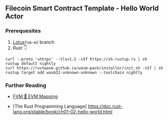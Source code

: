 ## Filecoin Smart Contract Template - Hello World Actor

### Prerequesites 
1. [Lotus](https://lotus.filecoin.io/developers/local-network/)`fvm-m2` branch
2. Rust 👇
```
curl --proto '=https' --tlsv1.2 -sSf https://sh.rustup.rs | sh
rustup default nightly
curl https://rustwasm.github.io/wasm-pack/installer/init.sh -sSf | sh
rustup target add wasm32-unknown-unknown --toolchain nightly
```

### Further Reading
- [FVM 🤝 EVM Mapping](https://github.com/filecoin-project/fvm-specs/blob/main/04-evm-mapping.md)

- [The Rust Programming Language] https://doc.rust-lang.org/stable/book/ch01-02-hello-world.html
